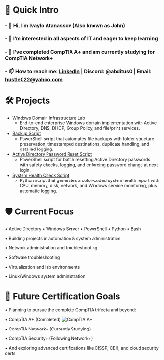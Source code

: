 # 📘 Quick Intro

### - 👋 Hi, I’m Ivaylo Atanassov (Also known as John)
### - 👀 I’m interested in all aspects of IT and eager to keep learning
### - 🌱 I’ve completed **CompTIA A+** and am currently studying for **CompTIA Network+** 
### - 📫 How to reach me: [LinkedIn](https://www.linkedin.com/in/ivaylo-atanassov-072105176/) | Discord: @abditus0 | Email: hustle022@yahoo.com

# 🛠️ Projects  
- [Windows Domain Infrastructure Lab](https://github.com/Abditus0/Windows-AD-Lab)
    - End-to-end enterprise Windows domain implementation with Active Directory, DNS, DHCP, Group Policy, and file/print services.    
- [Backup Script](https://github.com/Abditus0/PowerShell-Backup-Script)    
    - PowerShell script that automates file backups with folder structure preservation, timestamped destinations, duplicate handling, and detailed logging.
- [Active Directory Password Reset Script](https://github.com/Abditus0/PowerShell-Password-Reset-Script)
    - PowerShell script for batch resetting Active Directory passwords with safety checks, logging, and enforcing password change at next login.
- [System Health Check Script](https://github.com/Abditus0/System-Health-Check-Script)
   - Python script that generates a color-coded system health report with CPU, memory, disk, network, and Windows service monitoring, plus automatic logging.

# 🛡️ Current Focus

  • Active Directory • Windows Server • PowerShell • Python • Bash
  
  • Building projects in automation & system administration
  
  • Network administration and troubleshooting
  
  • Software troubleshooting
  
  • Virtualization and lab environments
  
  • Linux/Windows system administration

# 🎯 Future Certification Goals

• Planning to pursue the complete CompTIA trifecta and beyond:

• CompTIA A+ (Completed) ![CompTIA A+](https://img.shields.io/badge/CompTIA%20A+-Certified-brightgreen)

• CompTIA Network+ (Currently Studying)

• CompTIA Security+ (Following Network+)

• And exploring advanced certifications like CISSP, CEH, and cloud security certs

<!---
Abditus0/Abditus0 is a ✨ special ✨ repository because its `README.md` (this file) appears on your GitHub profile.
You can click the Preview link to take a look at your changes.
--->
